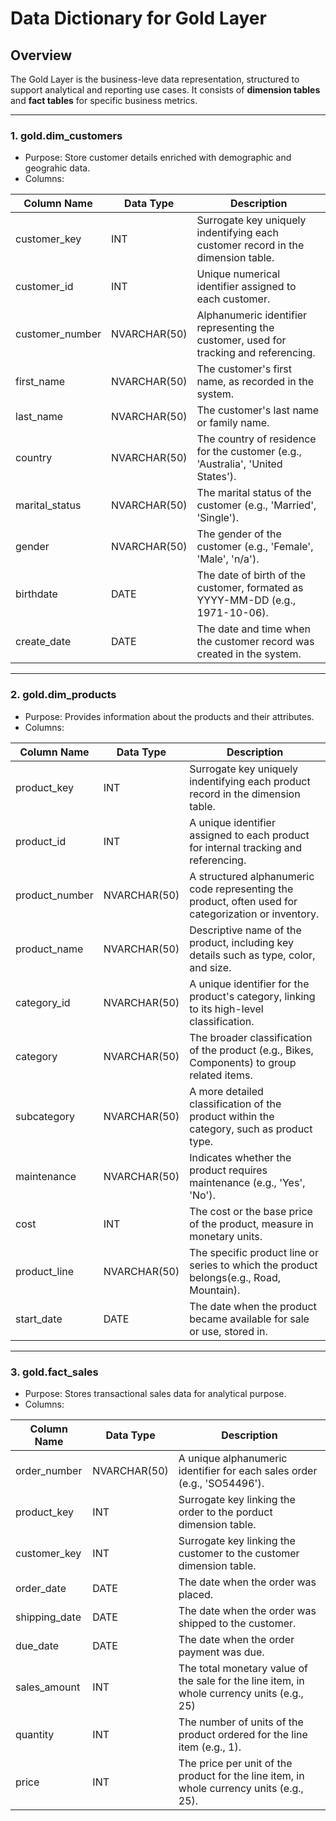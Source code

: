 # Data Dictionary for Gold Layer


## Overview

The Gold Layer is the business-leve data representation, structured to support analytical and reporting use cases. It consists of **dimension tables** and **fact tables** for specific business metrics.

---
### 1. gold.dim_customers
- Purpose: Store customer details enriched with demographic and geograhic data.
- Columns:
  
| Column Name | Data Type | Description |
| --- | --- | --- |
| customer_key | INT | Surrogate key uniquely indentifying each customer record in the dimension table. |
| customer_id | INT | Unique numerical identifier assigned to each customer. |
| customer_number | NVARCHAR(50) | Alphanumeric identifier representing the customer, used for tracking and referencing. |
| first_name | NVARCHAR(50) | The customer's first name, as recorded in the system. |
| last_name | NVARCHAR(50) | The customer's last name or family name. |
| country | NVARCHAR(50) | The country of residence for the customer (e.g., 'Australia', 'United States'). |
| marital_status | NVARCHAR(50) | The marital status of the customer (e.g., 'Married', 'Single'). |
| gender | NVARCHAR(50) | The gender of the customer (e.g., 'Female', 'Male', 'n/a'). |
| birthdate | DATE | The date of birth of the customer, formated as YYYY-MM-DD (e.g., 1971-10-06). |
| create_date | DATE | The date and time when the customer record was created in the system. |

---
### 2. gold.dim_products
- Purpose: Provides information about the products and their attributes.
- Columns:

| Column Name | Data Type | Description |
| --- | --- | --- |
| product_key | INT | Surrogate key uniquely indentifying each product record in the dimension table. |
| product_id | INT | A unique identifier assigned to each product for internal tracking and referencing. |
| product_number | NVARCHAR(50) | A structured alphanumeric code representing the product, often used for categorization or inventory. |
| product_name | NVARCHAR(50) | Descriptive name of the product, including key details such as type, color, and size. |
| category_id | NVARCHAR(50) | A unique identifier for the product's category, linking to its high-level classification. |
| category | NVARCHAR(50) | The broader classification of the product (e.g., Bikes, Components) to group related items. |
| subcategory | NVARCHAR(50) | A more detailed classification of the product within the category, such as product type. |
| maintenance | NVARCHAR(50) | Indicates whether the product requires maintenance (e.g., 'Yes', 'No'). |
| cost | INT | The cost or the base price of the product, measure in monetary units. |
| product_line | NVARCHAR(50) | The specific product line or series to which the product belongs(e.g., Road, Mountain). |
| start_date | DATE | The date when the product became available for sale or use, stored in. |

---
### 3. gold.fact_sales
- Purpose: Stores transactional sales data for analytical purpose.
- Columns:

| Column Name | Data Type | Description |
| --- | --- | --- |
| order_number | NVARCHAR(50) | A unique alphanumeric identifier for each sales order (e.g., 'SO54496'). |
| product_key | INT | Surrogate key linking the order to the porduct dimension table. |
| customer_key | INT | Surrogate key linking the customer to the customer dimension table. |
| order_date | DATE | The date when the order was placed. |
| shipping_date | DATE | The date when the order was shipped to the customer. |
| due_date | DATE | The date when the order payment was due. |
| sales_amount | INT | The total monetary value of the sale for the line item, in whole currency units (e.g., 25) |
| quantity | INT | The number of units of the product ordered for the line item (e.g., 1). |
| price | INT | The price per unit of the product for the line item, in whole currency units (e.g., 25). |
